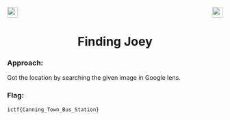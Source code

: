 <div>
   <a href="https://indy.ctf.eng.run/challenge/19"><img src="https://img.shields.io/badge/Finding Joey: -Click%20to%20Solve-green[700]" height="25"></a>
  <img src="https://img.shields.io/badge/Points%3A-300-red" align="right" height="25">
</div>

<div align="center">
<h1>Finding Joey</h1>
</div>

### Approach:

Got the location by searching the given image in Google lens.

### Flag: 

```ictf{Canning_Town_Bus_Station}```